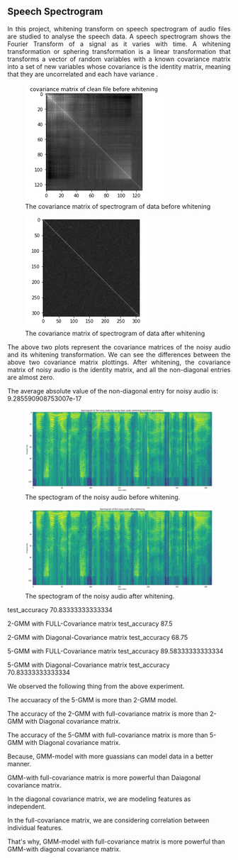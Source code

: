 
<h2>Speech Spectrogram </h2>

<p align="justify">
In this project, whitening transform on speech spectrogram of audio files are studied to analyse the speech data. A speech spectrogram shows the Fourier Transform of a signal as it varies with time. A whitening transformation or sphering transformation is a linear transformation that transforms a vector of random variables with a known covariance matrix into a set of new variables whose covariance is the identity matrix, meaning that they are uncorrelated and each have variance .

  
	
</p>
<p align="center">
	
<figure>
	<img src='covaraianne_before_whitening.png'>
    <figcaption>The covariance matrix of spectrogram of data before whitening </figcaption>
</figure>

<figure>
	<img src='covarince_after_whitening.png'>
    <figcaption>The covariance matrix of spectrogram of data after whitening
 </figcaption>
</figure>


<p align="justify">
The above two plots represent the covariance matrices of the noisy audio and its whitening transformation. We can see the differences between the above two covariance matrix plottings. After whitening, the covariance matrix of noisy audio is the identity matrix, and all the non-diagonal entries are almost zero.

The average absolute value of the non-diagonal entry for noisy audio is: 9.285590908753007e-17

</p>
	
<figure>
<img src='spactogram_of_noisy_audio.png'>
<figcaption>The spectogram of the noisy audio before whitening.
</figure>

<figure>
<img src='Spectorgram_of_noisy_audio_after_whiening.png'>
<figcaption>The spectogram of the noisy audio after whitening.
</figure>
</p>
	
	
	
	
	
	
	
	
<p>	
	

test_accuracy 70.83333333333334

2-GMM with FULL-Covariance matrix test_accuracy 87.5

2-GMM with Diagonal-Covariance matrix test_accuracy 68.75

5-GMM with FULL-Covariance matrix test_accuracy 89.58333333333334

5-GMM with Diagonal-Covariance matrix test_accuracy 70.83333333333334

We observed the following thing from the above experiment.

The accuaracy of the 5-GMM is more than 2-GMM model.

The accuracy of the 2-GMM with full-covariance matrix is more than 2-GMM with Diagonal covariance matrix.

The accuracy of the 5-GMM with full-covariance matrix is more than 5-GMM with Diagonal covariance matrix.

Because, GMM-model with more guassians can model data in a better manner.

GMM-with full-covariance matrix is more powerful than Daiagonal covariance matrix.

In the diagonal covariance matrix, we are modeling features as independent.

In the full-covariance matrix, we are considering correlation between individual features.

That's why, GMM-model with full-covariance matrix is more powerful than GMM-with diagonal covariance matrix.

</p>	
	
	
	
	
